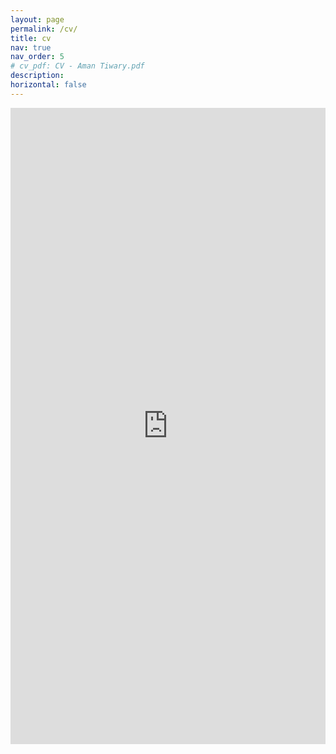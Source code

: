```yaml
---
layout: page
permalink: /cv/
title: cv
nav: true
nav_order: 5
# cv_pdf: CV - Aman Tiwary.pdf
description:
horizontal: false
---
```

<!-- <iframe 
  src="https://drive.google.com/file/d/1rjmnSPFd5NNyWFSDS_ywOUsJEDerAQ4z/preview" 
  frameBorder="0"
  scrolling="auto"
  height="100%"
  width="100%"
></iframe> -->

<!-- <iframe src="https://drive.google.com/file/d/1rjmnSPFd5NNyWFSDS_ywOUsJEDerAQ4z/preview" width="100%" height="1018"></iframe> -->

<embed src="https://amantiwary10.github.io/assets/pdf/CV - Aman Tiwary.pdf" type="application/pdf" width="100%" height="1018" />